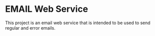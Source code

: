 # EMAIL Web Service
This project is an email web service that is intended to be used to send regular and error emails.
